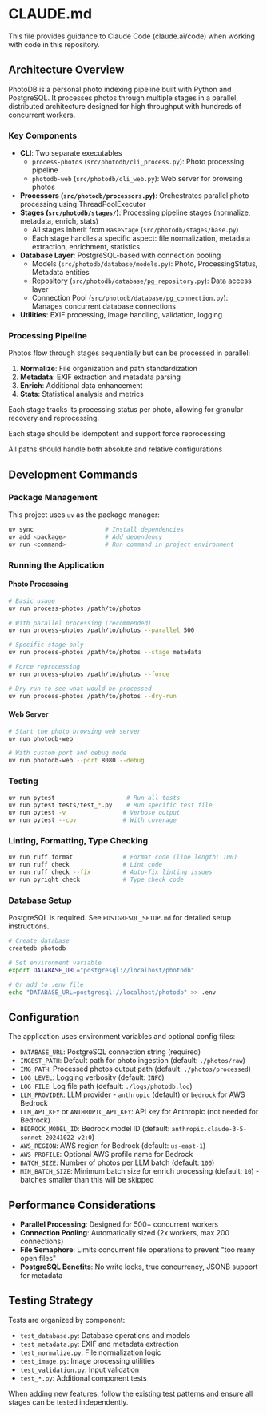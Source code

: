 # CLAUDE.md

This file provides guidance to Claude Code (claude.ai/code) when working with code in this repository.

## Architecture Overview

PhotoDB is a personal photo indexing pipeline built with Python and PostgreSQL. It processes photos through multiple stages in a parallel, distributed architecture designed for high throughput with hundreds of concurrent workers.

### Key Components

- **CLI**: Two separate executables
  - `process-photos` (`src/photodb/cli_process.py`): Photo processing pipeline
  - `photodb-web` (`src/photodb/cli_web.py`): Web server for browsing photos
- **Processors (`src/photodb/processors.py`)**: Orchestrates parallel photo processing using ThreadPoolExecutor
- **Stages (`src/photodb/stages/`)**: Processing pipeline stages (normalize, metadata, enrich, stats)
  - All stages inherit from `BaseStage` (`src/photodb/stages/base.py`)
  - Each stage handles a specific aspect: file normalization, metadata extraction, enrichment, statistics
- **Database Layer**: PostgreSQL-based with connection pooling
  - Models (`src/photodb/database/models.py`): Photo, ProcessingStatus, Metadata entities
  - Repository (`src/photodb/database/pg_repository.py`): Data access layer
  - Connection Pool (`src/photodb/database/pg_connection.py`): Manages concurrent database connections
- **Utilities**: EXIF processing, image handling, validation, logging

### Processing Pipeline

Photos flow through stages sequentially but can be processed in parallel:

1. **Normalize**: File organization and path standardization
2. **Metadata**: EXIF extraction and metadata parsing
3. **Enrich**: Additional data enhancement
4. **Stats**: Statistical analysis and metrics

Each stage tracks its processing status per photo, allowing for granular recovery and reprocessing.

Each stage should be idempotent and support force reprocessing

All paths should handle both absolute and relative configurations

## Development Commands

### Package Management

This project uses `uv` as the package manager:

```bash
uv sync                    # Install dependencies
uv add <package>           # Add dependency
uv run <command>           # Run command in project environment
```

### Running the Application

#### Photo Processing
```bash
# Basic usage
uv run process-photos /path/to/photos

# With parallel processing (recommended)
uv run process-photos /path/to/photos --parallel 500

# Specific stage only
uv run process-photos /path/to/photos --stage metadata

# Force reprocessing
uv run process-photos /path/to/photos --force

# Dry run to see what would be processed
uv run process-photos /path/to/photos --dry-run
```

#### Web Server
```bash
# Start the photo browsing web server
uv run photodb-web

# With custom port and debug mode
uv run photodb-web --port 8080 --debug
```

### Testing

```bash
uv run pytest                    # Run all tests
uv run pytest tests/test_*.py    # Run specific test file
uv run pytest -v                # Verbose output
uv run pytest --cov             # With coverage
```

### Linting, Formatting, Type Checking

```bash
uv run ruff format              # Format code (line length: 100)
uv run ruff check               # Lint code
uv run ruff check --fix         # Auto-fix linting issues
uv run pyright check            # Type check code
```

### Database Setup

PostgreSQL is required. See `POSTGRESQL_SETUP.md` for detailed setup instructions.

```bash
# Create database
createdb photodb

# Set environment variable
export DATABASE_URL="postgresql://localhost/photodb"

# Or add to .env file
echo "DATABASE_URL=postgresql://localhost/photodb" >> .env
```

## Configuration

The application uses environment variables and optional config files:

- `DATABASE_URL`: PostgreSQL connection string (required)
- `INGEST_PATH`: Default path for photo ingestion (default: `./photos/raw`)
- `IMG_PATH`: Processed photos output path (default: `./photos/processed`)
- `LOG_LEVEL`: Logging verbosity (default: `INFO`)
- `LOG_FILE`: Log file path (default: `./logs/photodb.log`)
- `LLM_PROVIDER`: LLM provider - `anthropic` (default) or `bedrock` for AWS Bedrock
- `LLM_API_KEY` or `ANTHROPIC_API_KEY`: API key for Anthropic (not needed for Bedrock)
- `BEDROCK_MODEL_ID`: Bedrock model ID (default: `anthropic.claude-3-5-sonnet-20241022-v2:0`)
- `AWS_REGION`: AWS region for Bedrock (default: `us-east-1`)
- `AWS_PROFILE`: Optional AWS profile name for Bedrock
- `BATCH_SIZE`: Number of photos per LLM batch (default: `100`)
- `MIN_BATCH_SIZE`: Minimum batch size for enrich processing (default: `10`) - batches smaller than this will be skipped

## Performance Considerations

- **Parallel Processing**: Designed for 500+ concurrent workers
- **Connection Pooling**: Automatically sized (2x workers, max 200 connections)
- **File Semaphore**: Limits concurrent file operations to prevent "too many open files"
- **PostgreSQL Benefits**: No write locks, true concurrency, JSONB support for metadata

## Testing Strategy

Tests are organized by component:

- `test_database.py`: Database operations and models
- `test_metadata.py`: EXIF and metadata extraction
- `test_normalize.py`: File normalization logic
- `test_image.py`: Image processing utilities
- `test_validation.py`: Input validation
- `test_*.py`: Additional component tests

When adding new features, follow the existing test patterns and ensure all stages can be tested independently.
